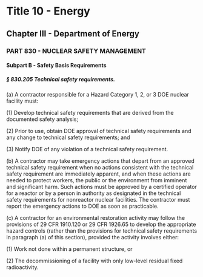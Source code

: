 
# Title 10 - Energy
## Chapter III - Department of Energy
### PART 830 - NUCLEAR SAFETY MANAGEMENT
#### Subpart B - Safety Basis Requirements
##### § 830.205 Technical safety requirements.

(a) A contractor responsible for a Hazard Category 1, 2, or 3 DOE nuclear facility must:

(1) Develop technical safety requirements that are derived from the documented safety analysis;

(2) Prior to use, obtain DOE approval of technical safety requirements and any change to technical safety requirements; and

(3) Notify DOE of any violation of a technical safety requirement.

(b) A contractor may take emergency actions that depart from an approved technical safety requirement when no actions consistent with the technical safety requirement are immediately apparent, and when these actions are needed to protect workers, the public or the environment from imminent and significant harm. Such actions must be approved by a certified operator for a reactor or by a person in authority as designated in the technical safety requirements for nonreactor nuclear facilities. The contractor must report the emergency actions to DOE as soon as practicable.

(c) A contractor for an environmental restoration activity may follow the provisions of 29 CFR 1910.120 or 29 CFR 1926.65 to develop the appropriate hazard controls (rather than the provisions for technical safety requirements in paragraph (a) of this section), provided the activity involves either:

(1) Work not done within a permanent structure, or

(2) The decommissioning of a facility with only low-level residual fixed radioactivity.
